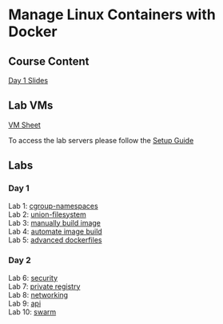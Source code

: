# Manage Linux Containers with Docker

## Course Content
[Day 1 Slides](https://www.dropbox.com/s/peem2322siv7p3x/Manage%20Linux%20Containers%20Day1.pdf?dl=0)

## Lab VMs
[VM Sheet](https://docs.google.com/spreadsheets/d/14DJvjdQS6f3sm6lSw3Gj8ioadjHv-3hSs2hsH7Ddxt0/edit#gid=2116149916)

To access the lab servers please follow the [Setup Guide](labs/setup-env/)


## Labs

### Day 1
Lab 1: [cgroup-namespaces](labs/cgroups-namespaces/)  
Lab 2: [union-filesystem](labs/union-filesystem/)  
Lab 3: [manually build image](labs/images/manual)  
Lab 4: [automate image build](labs/images/automate)  
Lab 5: [advanced dockerfiles](labs/builds/)  

### Day 2
Lab 6: [security](labs/security/)  
Lab 7: [private registry](labs/registry/)  
Lab 8: [networking](labs/networks/)  
Lab 9: [api](labs/api/)  
Lab 10: [swarm](labs/orchestration/)  

